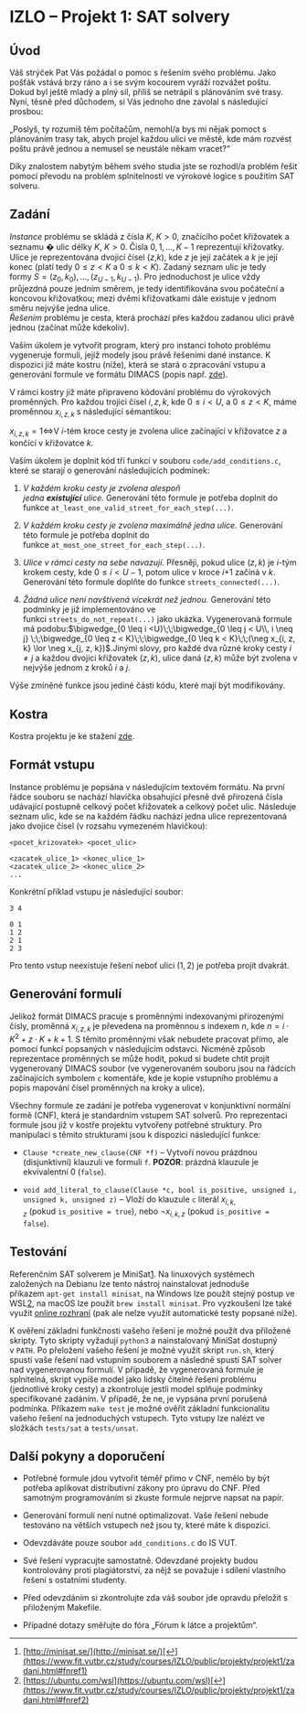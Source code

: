 # IZLO – Projekt 1: SAT solvery

## Úvod

Váš strýček Pat Vás požádal o pomoc s řešením svého problému. Jako pošťák vstává brzy ráno a i se svým kocourem vyráží rozvážet poštu. Dokud byl ještě mladý a plný sil, příliš se netrápil s plánováním své trasy. Nyní, těsně před důchodem, si Vás jednoho dne zavolal s následující prosbou:

„Poslyš, ty rozumíš těm počítačům, nemohl/a bys mi nějak pomoct s plánováním trasy tak, abych projel každou ulicí ve městě, kde mám rozvést poštu právě jednou a nemusel se neustále někam vracet?“

Díky znalostem nabytým během svého studia jste se rozhodl/a problém řešit pomocí převodu na problém splnitelnosti ve výrokové logice s použitím SAT solveru.

## Zadání

_Instance_ problému se skládá z čísla $K$, $K > 0$, značícího počet křižovatek a seznamu � ulic délky $K$, $K>0$. Čísla $0,1,…,K-1$ reprezentují křižovatky. Ulice je reprezentována dvojicí čísel ($z$,$k$), kde $z$ je její začátek a $k$ je její konec (platí tedy $0 \leq z < K$ a $0 \leq k < K$). Zadaný seznam ulic je tedy formy $S =(z_0,k_0),\ldots,(z_{U-1},k_{U-1})$. Pro jednoduchost je ulice vždy průjezdná pouze jedním směrem, je tedy identifikována svou počáteční a koncovou křižovatkou; mezi dvěmi křižovatkami dále existuje v jednom směru nejvýše jedna ulice.  
_Řešením_ problému je cesta, která prochází přes každou zadanou ulici právě jednou (začínat může kdekoliv).

Vaším úkolem je vytvořit program, který pro instanci tohoto problému vygeneruje formuli, jejíž modely jsou právě řešeními dané instance. K dispozici již máte kostru (níže), která se stará o zpracování vstupu a generování formule ve formátu DIMACS (popis např. [zde](https://www.fit.vutbr.cz/study/courses/IZLO/public/sat/)).

V rámci kostry již máte připraveno kódování problému do výrokových proměnných. Pro každou trojici čísel $i,z,k$, kde $0\leq i < U$, a $0 \leq z <K$, máme proměnnou $x_{i,z,k}$ s následující sémantikou:

$x_{i, z, k} = 1 \iff$V $i$-tém kroce cesty je zvolena ulice začínající v křižovatce $z$ a končící v křižovatce $k$.  
  
Vaším úkolem je doplnit kód tří funkcí v souboru `code/add_conditions.c`, které se starají o generování následujících podmínek:

1. _V každém kroku cesty je zvolena alespoň jedna_ **_existující_** _ulice._ Generování této formule je potřeba doplnit do funkce `at_least_one_valid_street_for_each_step(...)`.
    
2. _V každém kroku cesty je zvolena maximálně jedna ulice._ Generování této formule je potřeba doplnit do funkce `at_most_one_street_for_each_step(...)`.
    

3. _Ulice v rámci cesty na sebe navazují._ Přesněji, pokud ulice $(z, k)$ je $i$-tým krokem cesty, kde $0 \leq i < U-1$, potom ulice v kroce $i$+1 začíná v $k$. Generování této formule doplňte do funkce `streets_connected(...)`.
    
4. _Žádná ulice není navštívená vícekrát než jednou._ Generování této podmínky je již implementováno ve funkci `streets_do_not_repeat(...)` jako ukázka. Vygenerovaná formule má podobu:$\bigwedge_{0 \leq i <U}\;\;\bigwedge_{0 \leq j < U\\, i \neq j}   \;\;\bigwedge_{0 \leq z < K}\;\;\bigwedge_{0 \leq k < K}\;\;(\neg x_{i, z, k} \lor \neg x_{j, z, k})$.Jinými slovy, pro každé dva různé kroky cesty $i \neq j$ a každou dvojici křižovatek $(z,k)$, ulice daná $(z, k)$ může být zvolena v nejvýše jednom z kroků $i$ a $j$.

Výše zmíněné funkce jsou jediné části kódu, které mají být modifikovány.

## Kostra

Kostra projektu je ke stažení [zde](https://www.fit.vutbr.cz/study/courses/IZLO/public/projekty/projekt1/izlo-projekt1.zip).

## Formát vstupu

Instance problému je popsána v následujícím textovém formátu. Na první řádce souboru se nachází hlavička obsahující přesně dvě přirozená čísla udávající postupně celkový počet křižovatek a celkový počet ulic. Následuje seznam ulic, kde se na každém řádku nachází jedna ulice reprezentovaná jako dvojice čísel (v rozsahu vymezeném hlavičkou):

```
<pocet_krizovatek> <pocet_ulic>

<zacatek_ulice_1> <konec_ulice_1>
<zacatek_ulice_2> <konec_ulice_2>
...
```

Konkrétní příklad vstupu je následující soubor:

```
3 4

0 1
1 2
2 1
2 3
```

Pro tento vstup neexistuje řešení neboť ulici $(1,2)$ je potřeba projít dvakrát.

## Generování formulí

Jelikož formát DIMACS pracuje s proměnnými indexovanými přirozenými čísly, proměnná $x_{i,z, k}$ je převedena na proměnnou s indexem $n$, kde $n = i \cdot K^2 + z \cdot K + k +1$. S těmito proměnnými však nebudete pracovat přímo, ale pomocí funkcí popsaných v následujícím odstavci. Nicméně způsob reprezentace proměnných se může hodit, pokud si budete chtít projít vygenerovaný DIMACS soubor (ve vygenerovaném souboru jsou na řádcích začínajících symbolem `c` komentáře, kde je kopie vstupního problému a popis mapování čísel proměnných na kroky a ulice).

Všechny formule ze zadání je potřeba vygenerovat v konjunktivní normální formě (CNF), která je standardním vstupem SAT solverů. Pro reprezentaci formule jsou již v kostře projektu vytvořeny potřebné struktury. Pro manipulaci s těmito strukturami jsou k dispozici následující funkce:

- `Clause *create_new_clause(CNF *f)` – Vytvoří novou prázdnou (disjunktivní) klauzuli ve formuli `f`. **POZOR**: prázdná klauzule je ekvivalentní 0 (`false`).
    
- `void add_literal_to_clause(Clause *c, bool is_positive, unsigned i, unsigned k, unsigned z)` – Vloží do klauzule `c` literál $x_{i,k,z}$ (pokud `is_positive = true`), nebo $\neg x_{i,k,z}$ (pokud `is_positive = false`).
## Testování

Referenčním SAT solverem je MiniSat[1](https://www.fit.vutbr.cz/study/courses/IZLO/public/projekty/projekt1/zadani.html#fn1). Na linuxových systémech založených na Debianu lze tento nástroj nainstalovat jednoduše příkazem `apt-get install minisat`, na Windows lze použít stejný postup ve WSL[2](https://www.fit.vutbr.cz/study/courses/IZLO/public/projekty/projekt1/zadani.html#fn2), na macOS lze použít `brew install minisat`. Pro vyzkoušení lze také využít [online rozhraní](https://www.fit.vutbr.cz/study/courses/IZLO/public/sat/) (pak ale nelze využít automatické testy popsané níže).

K ověření základní funkčnosti vašeho řešení je možné použít dva přiložené skripty. Tyto skripty vyžadují `python3` a nainstalovaný MiniSat dostupný v `PATH`. Po přeložení vašeho řešení je možné využít skript `run.sh`, který spustí vaše řešení nad vstupním souborem a následně spustí SAT solver nad vygenerovanou formulí. V případě, že vygenerovaná formule je splnitelná, skript vypíše model jako lidsky čitelné řešení problému (jednotlivé kroky cesty) a zkontroluje jestli model splňuje podmínky specifikované zadáním. V případě, že ne, je vypsána první porušená podmínka. Příkazem `make test` je možné ověřit základní funkcionalitu vašeho řešení na jednoduchých vstupech. Tyto vstupy lze nalézt ve složkách `tests/sat` a `tests/unsat`.

## Další pokyny a doporučení

- Potřebné formule jdou vytvořit téměř přímo v CNF, nemělo by být potřeba aplikovat distributivní zákony pro úpravu do CNF. Před samotným programováním si zkuste formule nejprve napsat na papír.
    
- Generování formulí není nutné optimalizovat. Vaše řešení nebude testováno na větších vstupech než jsou ty, které máte k dispozici.
    
- Odevzdáváte pouze soubor `add_conditions.c` do IS VUT.
    
- Své řešení vypracujte samostatně. Odevzdané projekty budou kontrolovány proti plagiátorství, za nějž se považuje i sdílení vlastního řešení s ostatními studenty.
    
- Před odevzdáním si zkontrolujte zda váš soubor jde opravdu přeložit s přiloženým Makefile.
    
- Případné dotazy směřujte do fóra „Fórum k látce a projektům“.
    

---

1. [http://minisat.se/](http://minisat.se/)[↩︎](https://www.fit.vutbr.cz/study/courses/IZLO/public/projekty/projekt1/zadani.html#fnref1)
2. [https://ubuntu.com/wsl](https://ubuntu.com/wsl)[↩︎](https://www.fit.vutbr.cz/study/courses/IZLO/public/projekty/projekt1/zadani.html#fnref2)
